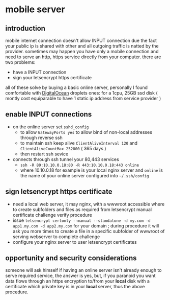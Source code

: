 # mobile server

## introduction

mobile internet connection doesn't allow INPUT connection due the fact your public ip is shared with other and all outgoing traffic is natted by the provider.
sometimes may happen you have only a mobile connection and need to serve an http, https service directly from your computer.
there are two problems:
- have a INPUT connection
- sign your letsencrypt https certificate

all of these solve by buying a basic online server, personally I found comfortable with [DigitalOcean](https://www.digitalocean.com/) droplets ones: for a 1cpu, 25GB ssd disk ( montly cost equiparable to have 1 static ip address from service provider )

## enable INPUT connections

- on the online server set `sshd_config`
  - to allow `GatewayPorts yes` to allow bind of non-local addresses through reverse ssh
  - to maintain ssh keep alive `ClientAliveInterval 120` and `ClientAliveCountMax 252800` ( 365 days )
  - then restart ssh sevice
- connects through ssh tunnel your 80,443 services
  - `ssh -R 80:10.10.0.18:80 -R 443:10.10.0.18:443 online`
  - where 10.10.0.18 for example is your local nginx server and `online` is the name of your online server configured into `~/.ssh/config`
  
## sign letsencrypt https certificate

- need a local web server, it may nginx, with a wwwroot accessible where to create subfolders and files as required from letsencrypt manual certificate challenge verify procedure
- issue `letsencrypt certonly --manual --standalone -d my.com -d app1.my.com -d app2.my.com` for your domain ; during procedure it will ask you more times to create a file in a specific subfolder of wwwroot of serving webserver to complete challenge
- configure your nginx server to user letsencrypt certificates

## opportunity and security considerations

someone will ask himself if having an online server isn't already enough to serve required service, the answer is yes, but, if you paranoid you want data flows through an https encryption to/from your **local** disk with a certificate which private key is in your **local** server, thus the above procedure.
